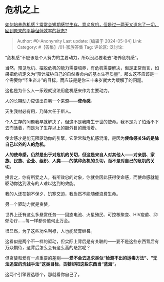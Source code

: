 # 危机之上
[如何培养危机感？常常会短期感觉生存、意义危机，但是过一两天又遗忘了一切，回到原来的平静但低效率的状态?](https://www.zhihu.com/question/653773119/answer/3486453372)

> Author: #0-Anonymity
> Last update: [编辑于 2024-05-04]
> Link:
> Category: #【答集】/01-家族答集 
> Tag: 
> 评论区:
> 泛讨论:

“危机感”不应该是个人努力的主要动力，所以没必要老去“培养危机感”。

当然，预见危机、摆脱危机的能力需要培养，有危机需要解决，但是正常而言，如果把危机定义为“预计威胁自己的自然寿命内的基本生存质量”，那么这不应该是一个需要你“毕生奋斗”的目标，而应该是是你三十来岁就大为缓解了的问题。

这也是为什么人一乐观就没法用危机感来作为主要动力。

人的长期动力应该出自另一个来源——**使命感**。

天生我材必有用，乃降大任于斯人。

个人生存的问题我早就解决了，但这不是我降生于世的使命。我不是为了怕活不下去而活着，而是为了生存以上的额外目的而活着。

使命感才是能无限驱动你的引擎，它常常和危机感混淆，是因为**使命感关注的是除自己以外的人的危机。**

**人的使命感，仍然是出于对危机的关切，但这是来自人对其他人——对亲朋、家族、民族、企业、组织、人类——的某种危机的关切，而不是对自己的危机的关切。**

换言之，你有所爱之人，有所效忠的对象，你就会因此获得使命感，而使命感就能驱动你达到没有的人难以达到的效能。

我的人还在朝不保夕、饥寒交迫，我当然不能随便浪费生命。

另一个驱动力就是贪婪。

世界上还有这么多悬赏任务——固态电池、火星殖民、可控核聚变、HIV疫苗、抑郁治疗……每一样都价值何止万金。

很显然，为了这些功名利禄，人也能焚膏继晷。

这看似是两个不一样的驱动，但实际上背后是有关联的——要不是这些东西背后有万众期待，这背后怎么会有这么高的悬赏呢？

但贪婪和爱有一点重要的差别——**爱不会去追求类似“检测不出的运毒方法”、“无法追查的洗钱手法”这类目标，贪婪却把这些东西当“蓝海”。**

这两个引擎要选哪个，那就看你自己了。